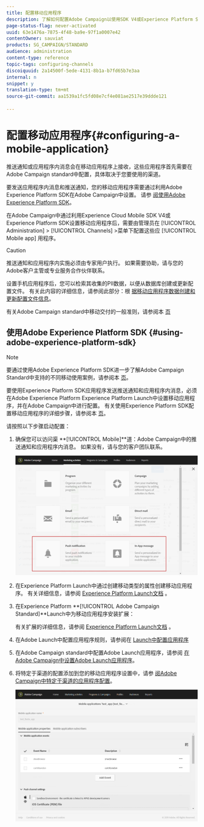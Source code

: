 ```yaml
---
title: 配置移动应用程序
description: 了解如何配置Adobe Campaign以使用SDK V4或Experience Platform SDK发送推送通知或应用程序内消息。
page-status-flag: never-activated
uuid: 63e1476a-7875-4f48-ba9e-97f1a0007e42
contentOwner: sauviat
products: SG_CAMPAIGN/STANDARD
audience: administration
content-type: reference
topic-tags: configuring-channels
discoiquuid: 2a14500f-5ede-4131-8b1a-b7fd65b7e3aa
internal: n
snippet: y
translation-type: tm+mt
source-git-commit: aa1539a1fc5fd08e7cf4e081ae2517e39ddde121

---
```



# 配置移动应用程序{#configuring-a-mobile-application}

推送通知或应用程序内消息会在移动应用程序上接收，这些应用程序首先需要在Adobe Campaign standard中配置，具体取决于您要使用的渠道。

要发送应用程序内消息和推送通知，您的移动应用程序需要通过利用Adobe Experience Platform SDK在Adobe Campaign中设置。 请参 [阅使用Adobe Experience Platform SDK](#using-adobe-experience-platform-sdk)。

在Adobe Campaign中通过利用Experience Cloud Mobile SDK V4或Experience Platform SDK设置移动应用程序后，需要由管理员在 [!UICONTROL Administration] > [!UICONTROL Channels] >菜单下配置这些应 [!UICONTROL Mobile app] 用程序。

>[!CAUTION]
>
>推送通知和应用程序内实施必须由专家用户执行。 如果需要协助，请与您的Adobe客户主管或专业服务合作伙伴联系。

设置手机应用程序后，您可以检索其收集的PII数据，以便从数据库创建或更新配置文件。 有关此内容的详细信息，请参阅此部分：根 [据移动应用程序数据创建和更新配置文件信息](../../channels/using/updating-profile-with-mobile-app-data.md)。

有关Adobe Campaign standard中移动交付的一般准则，请参阅本 [页](https://helpx.adobe.com/campaign/kb/acs-mobile.html)

## 使用Adobe Experience Platform SDK {#using-adobe-experience-platform-sdk}

>[!Note]
>
>要通过使用Adobe Experience Platform SDK进一步了解Adobe Campaign Standard中支持的不同移动使用案例，请参阅本 [页](https://helpx.adobe.com/campaign/kb/configure-launch-rules-acs-use-cases.html)。

要使用Experience Platform SDK应用程序发送推送通知和应用程序内消息，必须在Adobe Experience Platform Experience Platform Launch中设置移动应用程序，并在Adobe Campaign中进行配置。 有关使用Experience Platform SDK配置移动应用程序的详细步骤，请参阅本 [页](https://helpx.adobe.com/campaign/kb/configuring-app-sdkv4.html)。

请按照以下步骤启动配置：

1. 确保您可以访问渠 **[!UICONTROL Mobile]**道：Adobe Campaign中的推送通知和应用程序内消息。 如果没有，请与您的客户团队联系。

   ![](assets/launch_1.png)

1. 在Experience Platform Launch中通过创建移动类型的属性创建移动应用程序。 有关详细信息，请参阅 [Experience Platform Launch文档](https://aep-sdks.gitbook.io/docs/getting-started/create-a-mobile-property#create-a-new-mobile-property) 。
1. 在Experience Platform **[!UICONTROL Adobe Campaign Standard]**Launch中为移动应用程序安装扩展：

   有关扩展的详细信息，请参阅 [Experience Platform Launch文档](https://aep-sdks.gitbook.io/docs/using-mobile-extensions/adobe-campaign-standard) 。

1. 在Adobe Launch中配置应用程序规则，请参阅在 [Launch中配置应用程序](https://helpx.adobe.com/campaign/kb/config-app-in-launch.html#Step1Createdataelements)
1. 在Adobe Campaign standard中配置Adobe Launch应用程序，请参阅 [在Adobe Campaign中设置Adobe Launch应用程序](https://helpx.adobe.com/campaign/kb/configuring-app-sdk.html#SettingupyourAdobeLaunchapplicationinAdobeCampaign)。
1. 将特定于渠道的配置添加到您的移动应用程序设置中，请参 [阅Adobe Campaign中特定于渠道的应用程序配置](https://helpx.adobe.com/campaign/kb/configuring-app-sdk.html#ChannelspecificapplicationconfigurationinAdobeCampaign)。

   ![](assets/launch_2.png)
